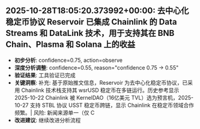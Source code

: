 
## 2025-10-28T18:05:20.373992+00:00: 去中心化稳定币协议 Reservoir 已集成 Chainlink 的 Data Streams 和 DataLink 技术，用于支持其在 BNB Chain、Plasma 和 Solana 上的收益
- **初步分析**: confidence=0.75, action=observe
- **深度分析调整**: confidence=0.55, reason="confidence 0.75 → 0.55"
- **验证结果**: 工具验证已完成
- **关键洞察**: 补充: 基于原始推文信息，Reservoir 为去中心化稳定币协议，已采用 Chainlink 技术栈支持其 wsrUSD 稳定币在多链运行。历史参考显示 2025-10-22 Chainlink 被 KernelDAO（16亿美元 TVL）选为预言机，2025-10-27 支持 STBL 协议 USST 稳定币跨链，显示 Chainlink 在稳定币领域合作频繁。| 风险: 新闻来源单一（仅 C
- **改进建议**: 继续改进分析流程

